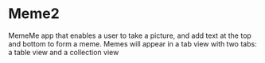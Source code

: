 # Meme2
MemeMe app that enables a user to take a picture, and add text at the top and bottom to form a meme.
Memes will appear in a tab view with two tabs: a table view and a collection view
